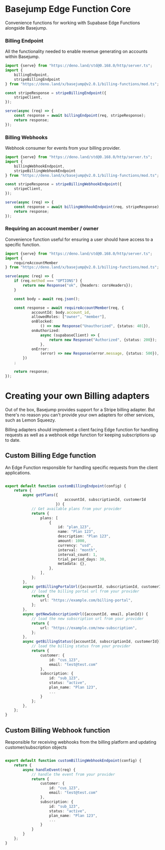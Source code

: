 # Basejump Edge Function Core

Convenience functions for working with Supabase Edge Functions alongside Basejump.

### Billing Endpoint

All the functionality needed to enable revenue generating on accounts within Basejump.

```typescript
import {serve} from "https://deno.land/std@0.168.0/http/server.ts";
import {
    billingEndpoint,
    stripeBillingEndpoint
} from "https://deno.land/x/basejump@v2.0.1/billing-functions/mod.ts";

const stripeResponse = stripeBillingEndpoint({
    stripeClient,
});

serve(async (req) => {
    const response = await billingEndpoint(req, stripeResponse);
    return response;
});
```

### Billing Webhooks

Webhook consumer for events from your billing provider.

```typescript
import {serve} from "https://deno.land/std@0.168.0/http/server.ts";
import {
    billingWebhookEndpoint,
    stripeBillingWebhookEndpoint
} from "https://deno.land/x/basejump@v2.0.1/billing-functions/mod.ts";

const stripeResponse = stripeBillingWebhookEndpoint({
    stripeClient,
});

serve(async (req) => {
    const response = await billingWebhookEndpoint(req, stripeResponse);
    return response;
});
```

### Requiring an account member / owner

Convenience function useful for ensuring a user should have access to a specific function.

```typescript
import {serve} from "https://deno.land/std@0.168.0/http/server.ts";
import {
    requireAccountMember
} from "https://deno.land/x/basejump@v2.0.1/billing-functions/mod.ts";

serve(async (req) => {
    if (req.method === "OPTIONS") {
        return new Response("ok", {headers: corsHeaders});
    }

    const body = await req.json();

    const response = await requireAccountMember(req, {
            accountId: body.account_id,
            allowedRoles: ["owner", "member"],
            onBlocked:
                () => new Response("Unauthorized", {status: 401}),
            onAuthorized:
                async (supabaseClient) => {
                    return new Response("Authorized", {status: 200});
                },
            onError:
                (error) => new Response(error.message, {status: 500}),
        })
    ;

    return response;
});

```

# Creating your own Billing adapters

Out of the box, Basejump provides support for a Stripe billing adapter. But there's no reason you can't provide your own
adapters for other services, such as Lemon Squeezy.

Billing adapters should implement a client facing Edge function for handling requests as well as a webhook edge function
for keeping subscriptions up to date.

## Custom Billing Edge function

An Edge Function responsible for handling specific requests from the client applications.

```typescript

export default function customBillingEndpoint(config) {
    return {
        async getPlans({
                           accountId, subscriptionId, customerId
                       }) {
            // Get available plans from your provider
            return {
                plans: [
                    {
                        id: "plan_123",
                        name: "Plan 123",
                        description: "Plan 123",
                        amount: 1000,
                        currency: "usd",
                        interval: "month",
                        interval_count: 1,
                        trial_period_days: 30,
                        metadata: {},
                    },
                ],
            };
        },
        async getBillingPortalUrl({accountId, subscriptionId, customerId}) {
            // load the billing portal url from your provider
            return {
                url: "https://example.com/billing-portal",
            };
        },
        async getNewSubscriptionUrl({accountId, email, planId}) {
            // load the new subscription url from your provider
            return {
                url: "https://example.com/new-subscription",
            };
        },
        async getBillingStatus({accountId, subscriptionId, customerId}) {
            // load the billing status from your provider
            return {
                customer: {
                    id: "cus_123",
                    email: "test@test.com"
                },
                subscription: {
                    id: "sub_123",
                    status: "active",
                    plan_name: "Plan 123",
                    ...
                }
            };
        },
    };
}
```

## Custom Billing Webhook function

Responsible for receiving webhooks from the billing platform and updating customer/subscription objects

```typescript

export default function customBillingWebhookEndpoint(config) {
    return {
        async handleEvent(req) {
            // handle the event from your provider
            return {
                customer: {
                    id: "cus_123",
                    email: "test@test.com"
                },
                subscription: {
                    id: "sub_123",
                    status: "active",
                    plan_name: "Plan 123",
                    ...
                }
            }
        }
    };
}
```